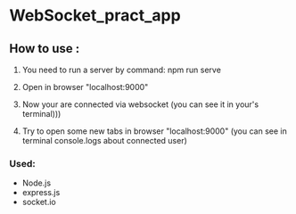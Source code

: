 # WebSocket_pract_app

## How to use :

1. You need to run a server by command: 
  npm run serve  

2. Open in browser "localhost:9000"

3. Now your are connected via websocket (you can see it in your's terminal)))

4. Try to open some new tabs in browser "localhost:9000" (you can see in terminal console.logs about connected user)

### Used:
- Node.js
- express.js
- socket.io
